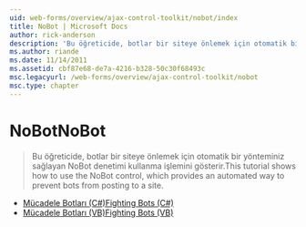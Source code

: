 ```yaml
---
uid: web-forms/overview/ajax-control-toolkit/nobot/index
title: NoBot | Microsoft Docs
author: rick-anderson
description: 'Bu öğreticide, botlar bir siteye önlemek için otomatik bir yönteminiz sağlayan NoBot denetimi kullanma işlemini gösterir.'
ms.author: riande
ms.date: 11/14/2011
ms.assetid: cbf87e68-de7a-4216-b328-50c30f68493c
msc.legacyurl: /web-forms/overview/ajax-control-toolkit/nobot
msc.type: chapter
---
```

<a name="nobot"></a><span data-ttu-id="1ced5-103">NoBot</span><span class="sxs-lookup"><span data-stu-id="1ced5-103">NoBot</span></span>
====================
> <span data-ttu-id="1ced5-104">Bu öğreticide, botlar bir siteye önlemek için otomatik bir yönteminiz sağlayan NoBot denetimi kullanma işlemini gösterir.</span><span class="sxs-lookup"><span data-stu-id="1ced5-104">This tutorial shows how to use the NoBot control, which provides an automated way to prevent bots from posting to a site.</span></span>


- [<span data-ttu-id="1ced5-105">Mücadele Botları (C#)</span><span class="sxs-lookup"><span data-stu-id="1ced5-105">Fighting Bots (C#)</span></span>](fighting-bots-cs.md)
- [<span data-ttu-id="1ced5-106">Mücadele Botları (VB)</span><span class="sxs-lookup"><span data-stu-id="1ced5-106">Fighting Bots (VB)</span></span>](fighting-bots-vb.md)
